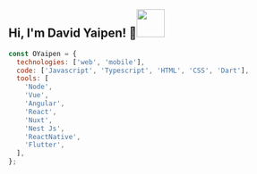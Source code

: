 <h2> Hi, I'm David Yaipen! 👋<img src="https://media.giphy.com/media/vzO0Vc8b2VBLi/giphy.gif" width="50"></h2>

```javascript
const OYaipen = {
  technologies: ['web', 'mobile'],
  code: ['Javascript', 'Typescript', 'HTML', 'CSS', 'Dart'],
  tools: [
    'Node',
    'Vue',
    'Angular',
    'React',
    'Nuxt',
    'Nest Js',
    'ReactNative',
    'Flutter',
  ],
};
```
<!--
**OYaipen/OYaipen** is a ✨ _special_ ✨ repository because its `README.md` (this file) appears on your GitHub profile.

Here are some ideas to get you started:

- 🔭 I’m currently working on ...
- 🌱 I’m currently learning ...
- 👯 I’m looking to collaborate on ...
- 🤔 I’m looking for help with ...
- 💬 Ask me about ...
- 📫 How to reach me: ...
- 😄 Pronouns: ...
- ⚡ Fun fact: ...
-->
